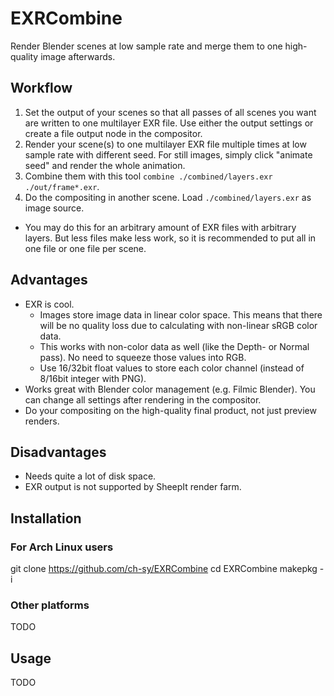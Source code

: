 # EXRCombine
Render Blender scenes at low sample rate and merge them to one high-quality image afterwards.

## Workflow

1. Set the output of your scenes so that all passes of all scenes you want are written to one multilayer EXR file. Use either the output settings or create a file output node in the compositor.
2. Render your scene(s) to one multilayer EXR file multiple times at low sample rate with different seed. For still images, simply click "animate seed" and render the whole animation.
3. Combine them with this tool `combine ./combined/layers.exr ./out/frame*.exr`.
4. Do the compositing in another scene. Load `./combined/layers.exr` as image source.
- You may do this for an arbitrary amount of EXR files with arbitrary layers. But less files make less work, so it is recommended to put all in one file or one file per scene.

## Advantages

- EXR is cool.
  - Images store image data in linear color space. This means that there will be no quality loss due to calculating with non-linear sRGB color data.
  - This works with non-color data as well (like the Depth- or Normal pass). No need to squeeze those values into RGB.
  - Use 16/32bit float values to store each color channel (instead of 8/16bit integer with PNG).
- Works great with Blender color management (e.g. Filmic Blender). You can change all settings after rendering in the compositor.
- Do your compositing on the high-quality final product, not just preview renders.

## Disadvantages

- Needs quite a lot of disk space.
- EXR output is not supported by SheepIt render farm.

## Installation

### For Arch Linux users

  git clone https://github.com/ch-sy/EXRCombine
  cd EXRCombine
  makepkg -i

### Other platforms

TODO

## Usage

TODO
